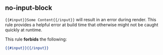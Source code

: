 ## no-input-block

`{{#input}}Some Content{{/input}}` will result in an error during render. This rule
provides a helpful error at build time that otherwise might not be caught quickly at
runtime.

This rule **forbids** the following:

```hbs
{{#input}}{{/input}}
```
